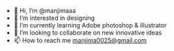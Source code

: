 - 👋 Hi, I’m @manjimaaa
- 👀 I’m interested in designing 
- 🌱 I’m currently learning Adobe photoshop & illustrator
- 💞️ I’m looking to collaborate on new innovative ideas
- 📫 How to reach me manjima0025@gmail.com

<!---
manjimaaa/manjimaaa is a ✨ special ✨ repository because its `README.md` (this file) appears on your GitHub profile.
You can click the Preview link to take a look at your changes.
--->
